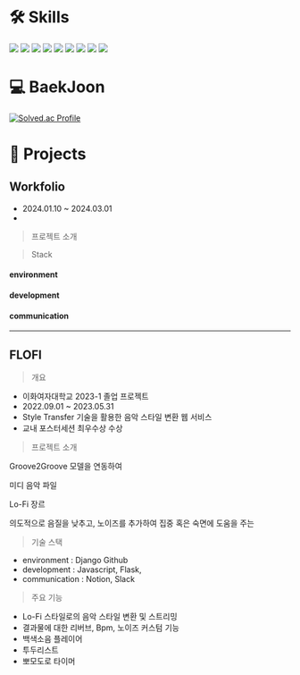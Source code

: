 # 🛠 Skills
<img src="https://img.shields.io/badge/springboot-6DB33F?style=for-the-badge&logo=springboot&logoColor=white"> <img src="https://img.shields.io/badge/java-007396?style=for-the-badge&logo=openjdk&logoColor=white"> <img src="https://img.shields.io/badge/python-3776AB?style=for-the-badge&logo=python&logoColor=white"> <img src="https://img.shields.io/badge/javascript-F7DF1E?style=for-the-badge&logo=javascript&logoColor=black"> <img src="https://img.shields.io/badge/css-1572B6?style=for-the-badge&logo=css&logoColor=white"> <img src="https://img.shields.io/badge/html5-E34F26?style=for-the-badge&logo=html5&logoColor=white"> <img src="https://img.shields.io/badge/github-181717?style=for-the-badge&logo=github&logoColor=white"> <img src="https://img.shields.io/badge/django-092E20?style=for-the-badge&logo=django&logoColor=white"> <img src="https://img.shields.io/badge/figma-F24E1E?style=for-the-badge&logo=figma&logoColor=white">


# 💻 BaekJoon
[![Solved.ac Profile](http://mazassumnida.wtf/api/v2/generate_badge?boj=sojinlee1004)](https://solved.ac/toulim0620)

# 📝 Projects

## Workfolio


- 2024.01.10 ~ 2024.03.01
- 

>프로젝트 소개

>Stack 

#### environment
#### development
#### communication


---
## FLOFI

>개요
- 이화여자대학교 2023-1 졸업 프로젝트
- 2022.09.01 ~ 2023.05.31
- Style Transfer 기술을 활용한 음악 스타일 변환 웹 서비스
- 교내 포스터세션 최우수상 수상


>프로젝트 소개

Groove2Groove 모델을 연동하여 

미디 음악 파일

Lo-Fi 장르

의도적으로 음질을 낮추고, 노이즈를 추가하여 집중 혹은 숙면에 도움을 주는

>기술 스택
- environment : Django Github
- development : Javascript, Flask, 
- communication : Notion, Slack

>주요 기능
- Lo-Fi 스타일로의 음악 스타일 변환 및 스트리밍
- 결과물에 대한 리버브, Bpm, 노이즈 커스텀 기능
- 백색소음 플레이어
- 투두리스트
- 뽀모도로 타이머
